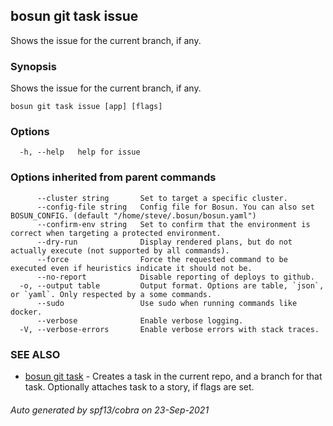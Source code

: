 ## bosun git task issue

Shows the issue for the current branch, if any.

### Synopsis

Shows the issue for the current branch, if any.

```
bosun git task issue [app] [flags]
```

### Options

```
  -h, --help   help for issue
```

### Options inherited from parent commands

```
      --cluster string       Set to target a specific cluster.
      --config-file string   Config file for Bosun. You can also set BOSUN_CONFIG. (default "/home/steve/.bosun/bosun.yaml")
      --confirm-env string   Set to confirm that the environment is correct when targeting a protected environment.
      --dry-run              Display rendered plans, but do not actually execute (not supported by all commands).
      --force                Force the requested command to be executed even if heuristics indicate it should not be.
      --no-report            Disable reporting of deploys to github.
  -o, --output table         Output format. Options are table, `json`, or `yaml`. Only respected by a some commands.
      --sudo                 Use sudo when running commands like docker.
      --verbose              Enable verbose logging.
  -V, --verbose-errors       Enable verbose errors with stack traces.
```

### SEE ALSO

* [bosun git task](bosun_git_task.md)	 - Creates a task in the current repo, and a branch for that task. Optionally attaches task to a story, if flags are set.

###### Auto generated by spf13/cobra on 23-Sep-2021
